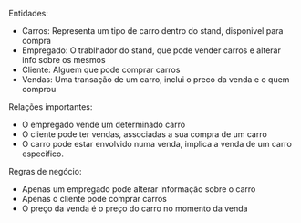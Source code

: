 Entidades:
 - Carros: Representa um tipo de carro dentro do stand, disponivel para compra
 - Empregado: O trablhador do stand, que pode vender carros e alterar info
	sobre os mesmos 
 - Cliente: Alguem que pode comprar carros
 - Vendas: Uma transação de um carro, inclui o preco da venda e o quem comprou

Relações importantes:
- O empregado vende um determinado carro
- O cliente pode ter vendas, associadas a sua compra de um carro
- O carro pode estar envolvido numa venda, implica a venda de um carro especifico.

Regras de negócio:
- Apenas um empregado pode alterar informação sobre o carro
- Apenas o cliente pode comprar carros
- O preço da venda é o preço do carro no momento da venda
